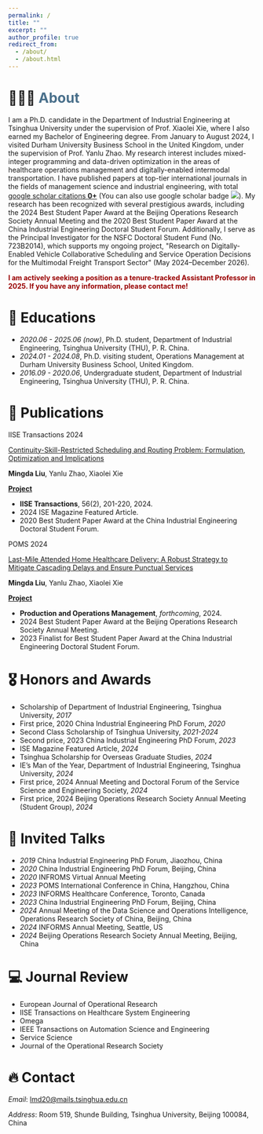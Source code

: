 ```yaml
---
permalink: /
title: ""
excerpt: ""
author_profile: true
redirect_from: 
  - /about/
  - /about.html
---
```


<span class='anchor' id='about-me'></span>
# 🙋‍♂️🎉 <font color="#4A708B">About</font>
I am a Ph.D. candidate in the Department of Industrial Engineering at Tsinghua University under the supervision of Prof. Xiaolei Xie, where I also earned my Bachelor of Engineering degree. From January to August 2024, I visited Durham University Business School in the United Kingdom, under the supervision of Prof. Yanlu Zhao. My research interest includes mixed-integer programming and data-driven optimization in the areas of healthcare operations management and digitally-enabled intermodal transportation. I have published papers at top-tier international journals in the fields of management science and industrial engineering, with total <a href='https://scholar.google.com/citations?user=q1cdK9sAAAAJ'>google scholar citations <strong><span id='total_cit'>0+</span></strong></a> (You can also use google scholar badge <a href='https://scholar.google.com/citations?user=q1cdK9sAAAAJ'><img src="https://img.shields.io/endpoint?url={{ url | url_encode }}&logo=Google%20Scholar&labelColor=f6f6f6&color=9cf&style=flat&label=citations"></a>). My research has been recognized with several prestigious awards, including the 2024 Best Student Paper Award at the Beijing Operations Research Society Annual Meeting and the 2020 Best Student Paper Award at the China Industrial Engineering Doctoral Student Forum. Additionally, I serve as the Principal Investigator for the NSFC Doctoral Student Fund (No. 723B2014), which supports my ongoing project, "Research on Digitally-Enabled Vehicle Collaborative Scheduling and Service Operation Decisions for the Multimodal Freight Transport Sector" (May 2024–December 2026).

**<font color="#990000">I am actively seeking a position as a tenure-tracked Assistant Professor in 2025. If you have any information, please contact me!</font>**


# 📖 Educations
- *2020.06 - 2025.06 (now)*, Ph.D. student, Department of Industrial Engineering, Tsinghua University (THU), P. R. China.
- *2024.01 - 2024.08*, Ph.D. visiting student, Operations Management at Durham University Business School, United Kingdom.
- *2016.09 - 2020.06*, Undergraduate student, Department of Industrial Engineering, Tsinghua University (THU), P. R. China.

# 📝 Publications 

<div class="badge">IISE Transactions 2024</div></div>

[Continuity-Skill-Restricted Scheduling and Routing Problem: Formulation, Optimization and Implications](https://www.tandfonline.com/doi/epdf/10.1080/24725854.2023.2215843?needAccess=true)

**Mingda Liu**, Yanlu Zhao, Xiaolei Xie

[**Project**](https://scholar.google.com/citations?view_op=view_citation&hl=zh-CN&user=q1cdK9sAAAAJ&citation_for_view=q1cdK9sAAAAJ:u-x6o8ySG0sC) <strong><span class='show_paper_citations' data='q1cdK9sAAAAJ:u-x6o8ySG0sC'></span></strong>
- **IISE Transactions**, 56(2), 201-220, 2024.
- 2024 ISE Magazine Featured Article.
- 2020 Best Student Paper Award at the China Industrial Engineering Doctoral Student Forum.

<div class="badge">POMS 2024</div></div>

[Last-Mile Attended Home Healthcare Delivery: A Robust Strategy to Mitigate Cascading Delays and Ensure Punctual Services](https://cloud.tsinghua.edu.cn/f/c2cf6587525f4e71bb40/)

**Mingda Liu**, Yanlu Zhao, Xiaolei Xie

[**Project**](https://cloud.tsinghua.edu.cn/f/c2cf6587525f4e71bb40/) <strong><span class='show_paper_citations' data='q1cdK9sAAAAJ:u-x6o8ySG0sC'></span></strong>
- **Production and Operations Management**, *forthcoming*, 2024.
- 2024 Best Student Paper Award at the Beijing Operations Research Society Annual Meeting.
- 2023 Finalist for Best Student Paper Award at the China Industrial Engineering Doctoral Student Forum.

# 🎖 Honors and Awards
- Scholarship of Department of Industrial Engineering, Tsinghua University, *2017*      
- First price, 2020 China Industrial Engineering PhD Forum, *2020* 
- Second Class Scholarship of Tsinghua University,	*2021-2024*
- Second price, 2023 China Industrial Engineering PhD Forum, *2023*	
- ISE Magazine Featured Article, *2024*                                                                         
- Tsinghua Scholarship for Overseas Graduate Studies, *2024* 
- IE’s Man of the Year, Department of Industrial Engineering, Tsinghua University, *2024*                        	
- First price, 2024 Annual Meeting and Doctoral Forum of the Service Science and Engineering Society,	*2024* 
- First price, 2024 Beijing Operations Research Society Annual Meeting (Student Group), *2024*

# 💬 Invited Talks
- *2019* China Industrial Engineering PhD Forum, Jiaozhou, China
- *2020* China Industrial Engineering PhD Forum, Beijing, China
- *2020* INFROMS Virtual Annual Meeting
- *2023* POMS International Conference in China, Hangzhou, China
- *2023* INFORMS Healthcare Conference, Toronto, Canada
- *2023* China Industrial Engineering PhD Forum, Beijing, China
- *2024* Annual Meeting of the Data Science and Operations Intelligence, Operations Research Society of China, Beijing, China
- *2024* INFORMS Annual Meeting, Seattle, US
- *2024* Beijing Operations Research Society Annual Meeting, Beijing, China

# 💻 Journal Review  
- European Journal of Operational Research
-	IISE Transactions on Healthcare System Engineering
-	Omega
-	IEEE Transactions on Automation Science and Engineering
-	Service Science
-	Journal of the Operational Research Society

# 🔥 Contact
*Email*: lmd20@mails.tsinghua.edu.cn

*Address*: Room 519, Shunde Building, Tsinghua University, Beijing 100084, China


